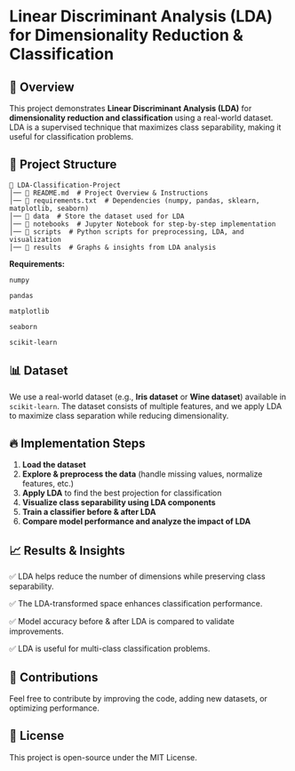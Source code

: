 # Linear Discriminant Analysis (LDA) for Dimensionality Reduction & Classification

## 📌 Overview
This project demonstrates **Linear Discriminant Analysis (LDA)** for **dimensionality reduction and classification** using a real-world dataset. LDA is a supervised technique that maximizes class separability, making it useful for classification problems.

## 💒 Project Structure
```
💒 LDA-Classification-Project
│── 🐝 README.md  # Project Overview & Instructions
│── 🐝 requirements.txt  # Dependencies (numpy, pandas, sklearn, matplotlib, seaborn)
│── 🐝 data  # Store the dataset used for LDA
│── 🐝 notebooks  # Jupyter Notebook for step-by-step implementation
│── 🐝 scripts  # Python scripts for preprocessing, LDA, and visualization
│── 🐝 results  # Graphs & insights from LDA analysis
```


**Requirements:**
```
numpy

pandas

matplotlib

seaborn

scikit-learn
```

## 📊 Dataset
We use a real-world dataset (e.g., **Iris dataset** or **Wine dataset**) available in `scikit-learn`. The dataset consists of multiple features, and we apply LDA to maximize class separation while reducing dimensionality.

## 🔥 Implementation Steps
1. **Load the dataset**
2. **Explore & preprocess the data** (handle missing values, normalize features, etc.)
3. **Apply LDA** to find the best projection for classification
4. **Visualize class separability using LDA components**
5. **Train a classifier before & after LDA**
6. **Compare model performance and analyze the impact of LDA**

## 📈 Results & Insights
✅ LDA helps reduce the number of dimensions while preserving class separability.

✅ The LDA-transformed space enhances classification performance.

✅ Model accuracy before & after LDA is compared to validate improvements.

✅ LDA is useful for multi-class classification problems.

## 🤝 Contributions
Feel free to contribute by improving the code, adding new datasets, or optimizing performance.

## 🐝 License
This project is open-source under the MIT License.

